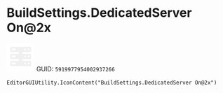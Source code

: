 # BuildSettings.DedicatedServer On@2x
![](/img/BuildSettings.DedicatedServer%20On@2x.png)
GUID: `5919977954002937266`
```
EditorGUIUtility.IconContent("BuildSettings.DedicatedServer On@2x")
```

